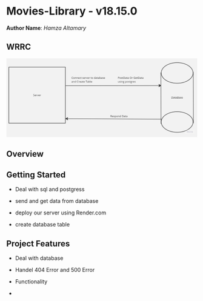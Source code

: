 # Movies-Library - v18.15.0

**Author Name**: *Hamza Altamary*

## WRRC

![wire-frame](./img/wrrc.jpg)

## Overview

## Getting Started

- Deal with sql and postgress

-  send and get data from database

- deploy our server using Render.com

- create database table

## Project Features

- Deal with database

- Handel 404 Error and 500 Error 

- Functionality 

-
